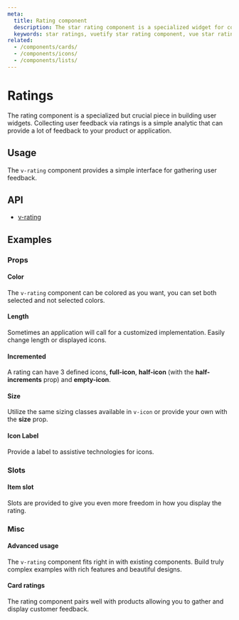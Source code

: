 ```yaml
---
meta:
  title: Rating component
  description: The star rating component is a specialized widget for collecting user feedback via ratings.
  keywords: star ratings, vuetify star rating component, vue star rating component, rating component
related:
  - /components/cards/
  - /components/icons/
  - /components/lists/
---
```


# Ratings

The rating component is a specialized but crucial piece in building user widgets. Collecting user feedback via ratings is a simple analytic that can provide a lot of feedback to your product or application.

<entry-ad />

## Usage

The `v-rating` component provides a simple interface for gathering user feedback.

<usage name="v-rating" />

## API

- [v-rating](/api/v-rating)

## Examples

### Props

#### Color

The `v-rating` component can be colored as you want, you can set both selected and not selected colors.

<example file="v-rating/prop-color" />

#### Length

Sometimes an application will call for a customized implementation. Easily change length or displayed icons.

<example file="v-rating/prop-length" />

#### Incremented

A rating can have 3 defined icons, **full-icon**, **half-icon** (with the **half-increments** prop) and **empty-icon**.

<example file="v-rating/prop-half-increments" />

#### Size

Utilize the same sizing classes available in `v-icon` or provide your own with the **size** prop.

<example file="v-rating/prop-size" />

#### Icon Label

Provide a label to assistive technologies for icons.

<example file="v-rating/prop-icon-label" />

### Slots

#### Item slot

Slots are provided to give you even more freedom in how you display the rating.

<example file="v-rating/slot-item" />

### Misc

#### Advanced usage

The `v-rating` component fits right in with existing components. Build truly complex examples with rich features and beautiful designs.

<example file="v-rating/misc-advanced" />

#### Card ratings

The rating component pairs well with products allowing you to gather and display customer feedback.

<example file="v-rating/misc-card" />

<backmatter />
